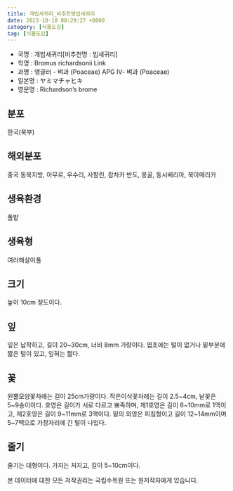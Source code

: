 ```yaml
---
title: 개빕새귀리_비추천명빕새귀리
date: 2023-10-10 00:29:27 +0800
category: [식물도감]
tag: [식물도감]
---
```




- 국명 : 개빕새귀리[비추천명 : 빕새귀리]
- 학명 : Bromus richardsonii Link
- 과명 : 앵글러 - 벼과 (Poaceae) APG Ⅳ- 벼과 (Poaceae)
- 일본명 : ヤミマチャヒキ
- 영문명 : Richardson’s brome


## 분포
한국(북부)
## 해외분포
중국 동북지방, 아무르, 우수리, 사할린, 캄차카 반도, 몽골, 동시베리아, 북아메리카
## 생육환경
풀밭
## 생육형
여러해살이풀
## 크기
높이 10cm 정도이다.
## 잎
잎은 납작하고, 길이 20~30cm, 너비 8mm 가량이다. 엽초에는 털이 없거나 밑부분에 짧은 털이 있고, 잎혀는 짧다.
## 꽃
원뿔모양꽃차례는 길이 25cm가량이다. 작은이삭꽃차례는 길이 2.5~4cm, 낱꽃은 5~9송이이다. 호영은 길이가 서로 다르고 뾰족하며, 제1호영은 길이 6~10mm로 1맥이고, 제2호영은 길이 9~11mm로 3맥이다. 밑의 외영은 피침형이고 길이 12~14mm이며 5~7맥으로 가장자리에 긴 털이 나있다.
## 줄기
줄기는 대형이다. 가지는 처지고, 길이 5~10cm이다.






본 데이터에 대한 모든 저작권리는 국립수목원 또는 원저작자에게 있습니다.
